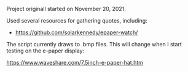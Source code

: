 Project originall started on November 20, 2021.

Used several resources for gathering quotes, including:

- https://github.com/solarkennedy/epaper-watch/

The script currently draws to .bmp files.  This will change when I start testing on the e-paper display:

https://www.waveshare.com/7.5inch-e-paper-hat.htm